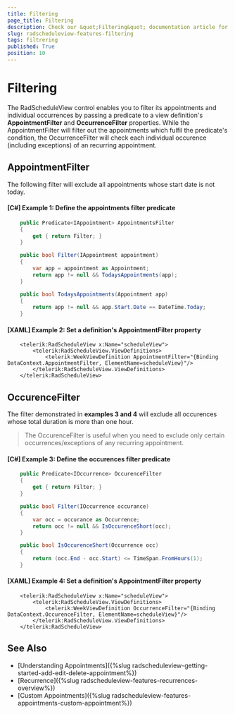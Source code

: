```yaml
---
title: Filtering
page_title: Filtering
description: Check our &quot;Filtering&quot; documentation article for the RadScheduleView {{ site.framework_name }} control.
slug: radscheduleview-features-filtering
tags: filtrering
published: True
position: 10
---
```


# Filtering

The RadScheduleView control enables you to filter its appointments and individual occurrences by passing a predicate to a view definition's **AppointmentFilter** and **OccurrenceFilter** properties. While the AppointmentFilter will filter out the appointments which fulfil the predicate's condition, the OccurrenceFilter will check each individual occurence (including exceptions) of an recurring appointment.

## AppointmentFilter

The following filter will exclude all appointments whose start date is not today.

#### [C#] Example 1: Define the appointments filter predicate

```C#
    public Predicate<IAppointment> AppointmentsFilter
    {
        get { return Filter; }
    }

    public bool Filter(IAppointment appointment)
    {
        var app = appointment as Appointment;
        return app != null && TodaysAppointments(app);
    }

    public bool TodaysAppointments(Appointment app)
    {
        return app != null && app.Start.Date == DateTime.Today;
    }
```

#### [XAML] Example 2: Set a definition's AppointmentFilter property

```XAML
	<telerik:RadScheduleView x:Name="scheduleView">
		<telerik:RadScheduleView.ViewDefinitions>
			<telerik:WeekViewDefinition AppointmentFilter="{Binding DataContext.AppointmentFilter, ElementName=scheduleView}"/>
		</telerik:RadScheduleView.ViewDefinitions>
	</telerik:RadScheduleView>	
```

## OccurenceFilter

The filter demonstrated in **examples 3 and 4** will exclude all occurences whose total duration is more than one hour.

>The OccurenceFilter is useful when you need to exclude only certain occurrences/exceptions of any recurring appointment.

#### [C#] Example 3: Define the occurences filter predicate

```C#
    public Predicate<IOccurrence> OccurenceFilter
    {
        get { return Filter; }
    }

    public bool Filter(IOccurrence occurance)
    {
        var occ = occurance as Occurrence;
        return occ != null && IsOccurenceShort(occ);
    }

    public bool IsOccurenceShort(Occurrence occ)
    {
        return (occ.End - occ.Start) <= TimeSpan.FromHours(1);
    }
```

#### [XAML] Example 4: Set a definition's AppointmentFilter property

```XAML
	<telerik:RadScheduleView x:Name="scheduleView">
		<telerik:RadScheduleView.ViewDefinitions>
			<telerik:WeekViewDefinition OccurrenceFilter="{Binding DataContext.OccurenceFilter, ElementName=scheduleView}"/>
		</telerik:RadScheduleView.ViewDefinitions>
	</telerik:RadScheduleView>
```

## See Also

* [Understanding Appointments]({%slug radscheduleview-getting-started-add-edit-delete-appointment%})
* [Recurrence]({%slug radscheduleview-features-recurrences-overview%})
* [Custom Appointments]({%slug radscheduleview-features-appointments-custom-appointment%})
